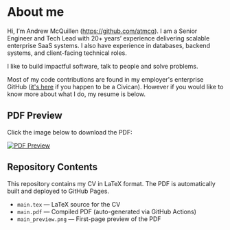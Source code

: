 # About me

Hi, I’m Andrew McQuillen (https://github.com/atmcq). I am a Senior Engineer and Tech Lead with 20+ years’ experience delivering scalable enterprise SaaS systems. I also have experience in databases, backend systems, and client-facing technical roles.

I like to build impactful software, talk to people and solve problems. 

Most of my code contributions are found in my employer's enterprise GitHub ([it's here](https://github.com/Andrew-McQuillen_civica) if you happen to be a Civican). However if you would like to know more about what I do, my resume is below.


## PDF Preview

Click the image below to download the PDF:

[![PDF Preview](https://atmcq.github.io/resume/main_preview.png)](https://atmcq.github.io/resume/main.pdf)


## Repository Contents

This repository contains my CV in LaTeX format. The PDF is automatically built and deployed to GitHub Pages.

- `main.tex` — LaTeX source for the CV  
- `main.pdf` — Compiled PDF (auto-generated via GitHub Actions)  
- `main_preview.png` — First-page preview of the PDF  
